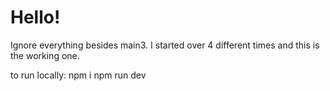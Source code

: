 # Hello!

Ignore everything besides main3. I started over 4 different times and this is the working one. 

to run locally: 
npm i 
npm run dev